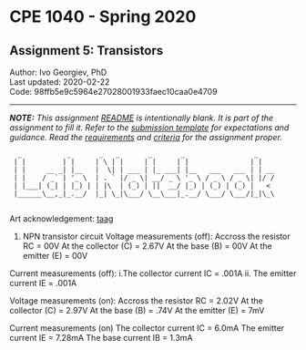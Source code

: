 # CPE 1040 - Spring 2020

## Assignment 5: Transistors

Author: Ivo Georgiev, PhD  
Last updated: 2020-02-22  
Code: 98ffb5e9c5964e27028001933faec10caa0e4709  

---

_**NOTE:** This assignment [README](README.md) is _intentionally_ blank. It is part of the assignment to fill it. Refer to the [submission template](submission-template.md) for expectations and guidance. Read the [requirements](requirements.md) and [criteria](criteria.md) for the assignment proper._


```
  _           _       _   _       _       _                 _    
 | |         | |     | \ | |     | |     | |               | |   
 | |     __ _| |__   |  \| | ___ | |_ ___| |__   ___   ___ | | __
 | |    / _` | '_ \  | . ` |/ _ \| __/ _ \ '_ \ / _ \ / _ \| |/ /
 | |___| (_| | |_) | | |\  | (_) | ||  __/ |_) | (_) | (_) |   < 
 |______\__,_|_.__/  |_| \_|\___/ \__\___|_.__/ \___/ \___/|_|\_\
                                                                                                                      
```
Art acknowledgement: [taag](http://patorjk.com/software/taag/)


1. NPN transistor circuit
Voltage measurements (off):
Accross the resistor RC = 00V
At the collector (C) = 2.67V
At the base (B) = 00V
At the emitter (E) = 00V

Current measurements (off): 
i.The collector current IC = .001A
ii. The emitter current IE = .001A

Voltage measurements (on):
Accross the resistor RC = 2.02V
At the collector (C) = 2.97V
At the base (B) = .74V
At the emitter (E) = 7mV

Current measurements (on)
The collector current IC = 6.0mA
The emitter current IE = 7.28mA
The base current IB = 1.3mA
